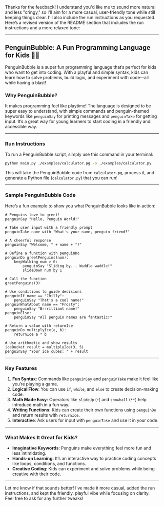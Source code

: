 Thanks for the feedback! I understand you'd like me to sound more natural and less "cringy," so I'll aim for a more casual, user-friendly tone while still keeping things clear. I'll also include the run instructions as you requested. Here’s a revised version of the README section that includes the run instructions and a more relaxed tone:

---

## PenguinBubble: A Fun Programming Language for Kids 🐧✨

PenguinBubble is a super fun programming language that’s perfect for kids who want to get into coding. With a playful and simple syntax, kids can learn how to solve problems, build logic, and experiment with code—all while having a blast!

### Why PenguinBubble?

It makes programming feel like playtime! The language is designed to be super easy to understand, with simple commands and penguin-themed keywords like `penguinSay` for printing messages and `penguinTake` for getting input. It’s a great way for young learners to start coding in a friendly and accessible way.

---

### Run Instructions

To run a PenguinBubble script, simply use this command in your terminal:

```bash
python main.py ./examples/calculator.pg -o ./examples/calculator.py
```

This will take the PenguinBubble code from `calculator.pg`, process it, and generate a Python file (`calculator.py`) that you can run!

---

### Sample PenguinBubble Code

Here’s a fun example to show you what PenguinBubble looks like in action:

```penguinbubble
# Penguins love to greet!
penguinSay "Hello, Penguin World!"

# Take user input with a friendly prompt
penguinTake name with "What's your name, penguin friend?"

# A cheerful response
penguinSay "Welcome, " + name + "!"

# Define a function with penguinDo
penguinDo greetPenguins(num):
    keepWalking num > 0:
        penguinSay "Sliding by... Waddle waddle!"
        slideDown num by 1

# Call the function
greetPenguins(3)

# Use conditions to guide decisions
penguinIf name == "Chilly":
    penguinSay "That's a cool name!"
penguinWhatAbout name == "Frosty":
    penguinSay "Brrrilliant name!"
penguinElse:
    penguinSay "All penguin names are fantastic!"

# Return a value with returnIce
penguinDo multiplyIce(a, b):
    returnIce a * b

# Use arithmetic and show results
iceBucket result = multiplyIce(3, 5)
penguinSay "Your ice cubes: " + result
```

---

### Key Features

1. **Fun Syntax**: Commands like `penguinSay` and `penguinTake` make it feel like you’re playing a game.
2. **Logical Flow**: You can use `if`, `while`, and `else` to create decision-making code.
3. **Math Made Easy**: Operators like `slideUp` (`+`) and `snowball` (`**`) help introduce math in a fun way.
4. **Writing Functions**: Kids can create their own functions using `penguinDo` and return results with `returnIce`.
5. **Interactive**: Ask users for input with `penguinTake` and use it in your code.

---

### What Makes It Great for Kids?

- **Imaginative Keywords**: Penguins make everything feel more fun and less intimidating.
- **Hands-on Learning**: It’s an interactive way to practice coding concepts like loops, conditions, and functions.
- **Creative Coding**: Kids can experiment and solve problems while being creative with their code.

---

Let me know if that sounds better! I’ve made it more casual, added the run instructions, and kept the friendly, playful vibe while focusing on clarity. Feel free to ask for any further tweaks!